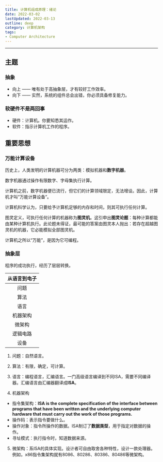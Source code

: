 ```yaml
---
title: 计算机组成原理：绪论
date: 2022-03-02
lastUpdated: 2022-03-13
outline: deep
category: 计算机架构
tags:
- Computer Architecture
---
```


---

## 主题

### 抽象

- 向上 —— 唯有处于高抽象层，才有较好工作效率。
- 向下 —— 实然，系统的组件总会出错，你必须具备修复能力。

### 软硬件不是两回事

- 硬件：计算机。你要知悉其运作。
- 软件：指示计算机工作的程序。



## 重要思想

### 万能计算设备

历史上，人类发明的计算机器可分为两类：模拟机器和**数字机器**。

数字机器通过操作有限数字、字母集执行计算。

计算机之前，数字机器便已流行，但它们的计算领域限定，无法增设。因此，计算机才叫“万能计算设备”。

计算机科学认为，只要给予计算机足够的内存和时间，则其可执行任何计算。

图灵定义，可执行任何计算的机器称为**图灵机**。这引申出**图灵论题**：每种计算都能由某种计算机执行。此论题未得证，最可能的答案由图灵本人抛出：若存在超越图灵机的机器，它必能模拟全部图灵机。

计算机之所以“万能”，是因为它可编程。

### 抽象层

程序的成功执行，经历了层层转换。

| 从语言到电子 |
|:------------:|
|     问题     |
|     算法     |
|     语言     |
|   机器架构   |
|    微架构    |
|   逻辑电路   |
|     设备     |

1. 问题：自然语言。

2. 算法：有限，确定，可计算。

3. 语言：编程语言，汇编语言。一门高级语言编译到不同ISA，需要不同编译器。汇编语言由汇编器翻译成**ISA**。

4. 机器架构
  - 指令集架构：**ISA is the complete specification of the interface between programs that have been written and the underlying computer hardware that must carry out the work of those programs.**
  - 操作码：表示指令要做什么。
  - 操作对象：指令所操作的数据。ISA制订了**数据类型**，用于指定对数据的操作。
  - 寻址模式：执行指令时，知道数据来源。

5. 微架构：系ISA的具体实现。设计者可自由取舍各种特性，设计一款处理器。例如，x86指令集架构就有8086、80286、80386、80486等微架构。
